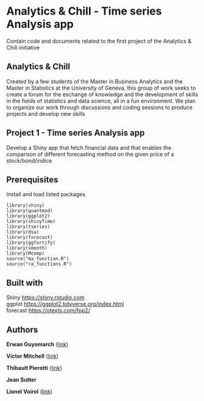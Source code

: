 # Analytics & Chill - Time series Analysis app
Contain code and documents related to the first project of the Analytics &amp; Chill initiative

## Analytics & Chill
Created by a few students of the Master in Business Analytics and the Master in Statistics at the University of Geneva, this group of work seeks to create a forum for the exchange of knowledge and the development of skills in the fields of statistics and data science, all in a fun environment.  We plan to organize our work through discussions and coding sessions to produce projects and develop new skills


## Project 1 - Time series Analysis app
Develop a Shiny app that fetch financial data and that enables the comparison of different forecasting method on the given price of a stock/bond/indice

## Prerequisites
Install and load listed packages

```
library(shiny)
library(quantmod)
library(ggplot2)
library(shinyTime)
library(tseries)
library(dsa)
library(forecast)
library(ggfortify)
library(smooth)
library(Mcomp)
source("ma_function.R")
source("ra_functions.R")
```

## Built with
Shiny https://shiny.rstudio.com  
ggplot https://ggplot2.tidyverse.org/index.html  
forecast https://otexts.com/fpp2/  

## Authors
**Erwan Guyomarch**  ([link](https://github.com/misurida))

**Victor Mitchell**  ([link](https://github.com/V-Mitch))

**Thibault Pierotti**  ([link](https://github.com/thibpiero))

**Jean Sutter**  

**Lionel Voirol**  ([link](https://github.com/lionelvoirol))
